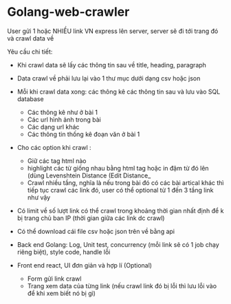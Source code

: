 # Golang-web-crawler

User gửi 1 hoặc NHIỀU link VN express lên server, server sẽ đi tới trang đó và crawl data về
 
Yêu cầu chi tiết:
 
- Khi crawl data sẽ lấy các thông tin sau về title, heading, paragraph
- Data crawl về phải lưu lại vào 1 thư mục dưới dạng csv hoặc json
- Mỗi khi crawl data xong: các thông kê các thông tin sau và lưu vào SQL database
  + Các thông kê như ở bài 1
  + Các url hình ảnh trong bài
  + Các dạng url khác
  + Các thông tin thống kê đoạn văn ở bài 1
 
- Cho các option khi crawl : 
  + Giữ các tag html nào
  + highlight các từ giống nhau bằng html tag hoặc in đậm từ đó lên (dùng Levenshtein Distance (Edit Distance_
  + Crawl nhiều tầng, nghĩa là nếu trong bài đó có các bài artical khác thì tiếp tục crawl các link đó, user có thể optional từ 1 đến 3 tầng link như vậy
 
 
- Có limit về số lượt link có thể crawl trong khoảng thời gian nhất định để k bị trang chủ ban IP (thời gian giữa các link dc crawl)
 
- Có thể download cái file csv hoặc json trên về bằng api
 
- Back end Golang: Log, Unit test, concurrency (mỗi link sẽ có 1 job chạy riêng biệt), style code, handle lỗi
 
- Front end react, UI đơn giản và hợp lí (Optional)
  + Form gửi link crawl
  + Trang xem data của từng link (nếu crawl link đó bị lỗi thì lưu lỗi vào để khi xem biết nó bị gì)